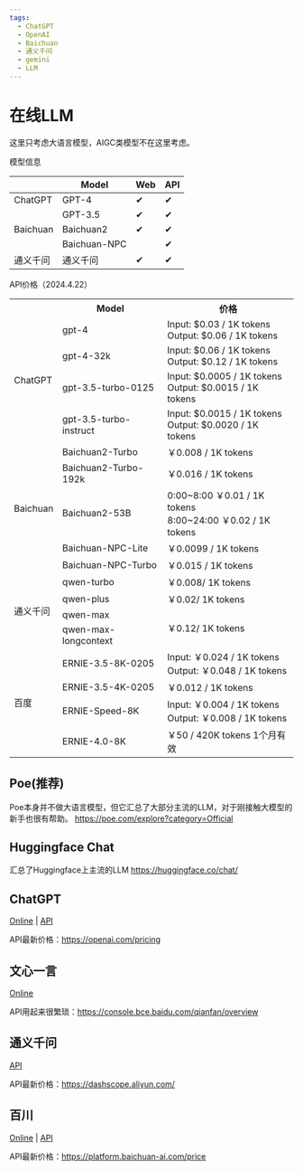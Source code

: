 ```yaml
---
tags:
  - ChatGPT
  - OpenAI
  - Baichuan
  - 通义千问
  - gemini
  - LLM
---
```


# 在线LLM
这里只考虑大语言模型，AIGC类模型不在这里考虑。

模型信息

|          | Model        | Web | API |
|----------|--------------|---| --- |
| ChatGPT  | GPT-4        | ✔ | ✔ |
|          | GPT-3.5      | ✔ | ✔ |
| Baichuan | Baichuan2    | ✔ | ✔ |
|          | Baichuan-NPC |   | ✔ |
| 通义千问     | 通义千问 | ✔ | ✔ |


API价格（2024.4.22）

<table>
  <tr>
    <th></th>
    <th>Model</th>
    <th>价格</th>
  </tr>
  <tr>
    <td rowspan="4">ChatGPT</td>
    <td>gpt-4</td>
    <td>Input: $0.03 / 1K tokens <br>	Output: $0.06 / 1K tokens</td>
  </tr>
  <tr>
    <td>gpt-4-32k</td>
    <td>Input: $0.06 / 1K tokens <br>	Output: $0.12 / 1K tokens</td>
  </tr>
  <tr>
    <td>gpt-3.5-turbo-0125</td>
    <td>Input: $0.0005 / 1K tokens <br>	Output: $0.0015 / 1K tokens</td>
  </tr>
  <tr>
    <td>gpt-3.5-turbo-instruct</td>
    <td>Input: $0.0015 / 1K tokens <br>	Output: $0.0020 / 1K tokens</td>
  </tr>
  <tr>
    <td rowspan="5">Baichuan</td>
    <td>Baichuan2-Turbo</td>
    <td> ￥0.008 / 1K tokens</td>
  </tr>
  <tr>
    <td>Baichuan2-Turbo-192k</td>
    <td> ￥0.016 / 1K tokens</td>
  </tr>
  <tr>
    <td>Baichuan2-53B</td>
    <td> 0:00~8:00 ￥0.01 / 1K tokens <br>	8:00~24:00 ￥0.02 / 1K tokens</td>
  </tr>
  <tr>
    <td>Baichuan-NPC-Lite</td>
    <td> ￥0.0099 / 1K tokens</td>
  </tr>
  <tr>
    <td>Baichuan-NPC-Turbo</td>
    <td> ￥0.015 / 1K tokens</td>
  </tr>
  <tr>
    <td rowspan="4">通义千问</td>
    <td>qwen-turbo</td>
    <td>￥0.008/ 1K tokens</td>
  </tr>
  <tr>
    <td>qwen-plus</td>
    <td>￥0.02/ 1K tokens </td>
  </tr>
  <tr>
    <td>qwen-max</td>
    <td rowspan="2">￥0.12/ 1K tokens </td>
  </tr>
  <tr>
    <td>qwen-max-longcontext</td>
  </tr>
  <tr>
    <td rowspan="4">百度</td>
    <td>ERNIE-3.5-8K-0205</td>
    <td>Input: ￥0.024 / 1K tokens <br>	Output: ￥0.048 / 1K tokens</td>
  </tr>
  <tr>
    <td>ERNIE-3.5-4K-0205</td>
    <td>￥0.012 / 1K tokens </td>
  </tr>
  <tr>
    <td>ERNIE-Speed-8K</td>
    <td>Input: ￥0.004 / 1K tokens <br>	Output: ￥0.008 / 1K tokens</td>
  </tr>
  <tr>
    <td>ERNIE-4.0-8K</td>
    <td>￥50 / 420K tokens 1个月有效 </td>
  </tr>
</table>


## Poe(推荐)
Poe本身并不做大语言模型，但它汇总了大部分主流的LLM，对于刚接触大模型的新手也很有帮助。
https://poe.com/explore?category=Official

## Huggingface Chat
汇总了Huggingface上主流的LLM
https://huggingface.co/chat/

## ChatGPT
[Online](https://chat.openai.com/) | [API](https://platform.openai.com/settings/organization/billing/overview)

API最新价格：https://openai.com/pricing

## 文心一言
[Online](https://yiyan.baidu.com/)

API用起来很繁琐：https://console.bce.baidu.com/qianfan/overview

## 通义千问
[API](https://dashscope.aliyun.com/)

API最新价格：https://dashscope.aliyun.com/

## 百川
[Online](https://www.baichuan-ai.com/chat?from=%2Fhome) |
[API](https://platform.baichuan-ai.com/docs/api)

API最新价格：https://platform.baichuan-ai.com/price

